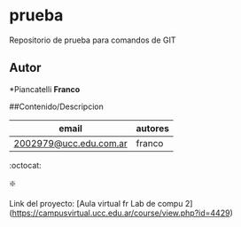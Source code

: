 # prueba
Repositorio de prueba para comandos de GIT

## Autor
*Piancatelli **Franco**



##Contenido/Descripcion


|email | autores |
|------|---------|
|2002979@ucc.edu.com.ar|franco|

:octocat:

:sparkle:


Link del proyecto: [Aula virtual fr Lab de compu 2] (https://campusvirtual.ucc.edu.ar/course/view.php?id=4429)